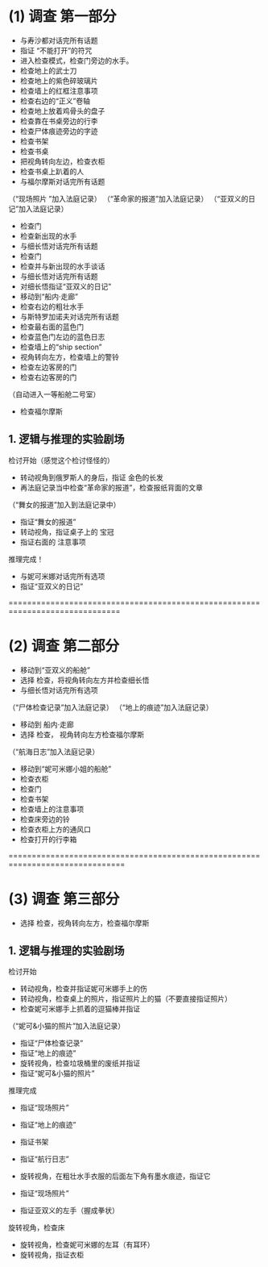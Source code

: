 # (1) 调查 第一部分
* 与寿沙都对话完所有话题
* 指证 “不能打开”的符咒
* 进入检查模式，检查门旁边的水手。
* 检查地上的武士刀
* 检查地上的紫色碎玻璃片
* 检查墙上的红框注意事项
* 检查右边的“正义”卷轴
* 检查地上放着鸡骨头的盘子
* 检查靠在书桌旁边的行李
* 检查尸体痕迹旁边的字迹
* 检查书架
* 检查书桌
* 把视角转向左边，检查衣柜
* 检查书桌上趴着的人
* 与福尔摩斯对话完所有话题

（“现场照片 ”加入法庭记录）
（“革命家的报道”加入法庭记录）
（“亚双义的日记”加入法庭记录）

* 检查门
* 检查新出现的水手
* 与细长悟对话完所有话题
* 检查门
* 检查并与新出现的水手谈话
* 与细长悟对话完所有话题
* 对细长悟指证“亚双义的日记”
* 移动到“船内·走廊”
* 检查右边的粗壮水手
* 与斯特罗加诺夫对话完所有话题
* 检查最右面的蓝色门
* 检查蓝色门左边的蓝色日志
* 检查墙上的“ship section”
* 视角转向左方，检查墙上的警铃
* 检查左边客房的门
* 检查右边客房的门

（自动进入一等船舱二号室）

* 检查福尔摩斯

## 1. 逻辑与推理的实验剧场

检讨开始（感觉这个检讨怪怪的）

* 转动视角到俄罗斯人的身后，指证 金色的长发
* 再法庭记录当中检查“革命家的报道”，检查报纸背面的文章

（“舞女的报道”加入到法庭记录中）

* 指证“舞女的报道”
* 转动视角，指证桌子上的 宝冠
* 指证右面的 注意事项

推理完成！

* 与妮可米娜对话完所有选项
* 指证“亚双义的日记”


==============================================================================
# (2) 调查 第二部分
* 移动到“亚双义的船舱”
* 选择 检查，将视角转向左方并检查细长悟
* 与细长悟对话完所有选项

（“尸体检查记录”加入法庭记录）
（“地上的痕迹”加入法庭记录）

* 移动到 船内·走廊
* 选择 检查， 视角转向左方检查福尔摩斯

（“航海日志”加入法庭记录）

* 移动到“妮可米娜小姐的船舱”
* 检查衣柜
* 检查门
* 检查书架
* 检查墙上的注意事项
* 检查床旁边的铃
* 检查衣柜上方的通风口
* 检查打开的行李箱


===============================================================================
# (3) 调查 第三部分
* 选择 检查，视角转向左方，检查福尔摩斯

## 1. 逻辑与推理的实验剧场

检讨开始

* 转动视角，检查并指证妮可米娜手上的伤
* 转动视角，检查桌上的照片，指证照片上的猫（不要直接指证照片）
* 检查妮可米娜手上抓着的逗猫棒并指证

（“妮可&小猫的照片”加入法庭记录）

* 指证“尸体检查记录”
* 指证“地上的痕迹”
* 旋转视角，检查垃圾桶里的废纸并指证
* 指证“妮可&小猫的照片”

推理完成

* 指证“现场照片”
* 指证“地上的痕迹”
* 指证书架
* 指证“航行日志”

* 旋转视角，在粗壮水手衣服的后面左下角有墨水痕迹，指证它
* 指证“现场照片”
* 指证亚双义的左手（握成拳状）

旋转视角，检查床

* 旋转视角，检查妮可米娜的左耳（有耳环）
* 旋转视角，指证衣柜


